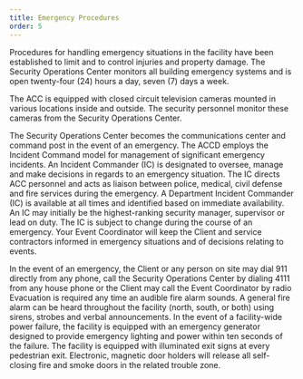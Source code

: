 ```yaml
---
title: Emergency Procedures
order: 5
---
```


Procedures for handling emergency situations in the facility have been established to limit and to control injuries and property damage. The Security Operations Center monitors all building emergency systems and is open twenty-four (24) hours a day, seven (7) days a week.

The ACC is equipped with closed circuit television cameras mounted in various locations inside and outside. The security personnel monitor these cameras from the Security Operations Center.

The Security Operations Center becomes the communications center and command post in the event of an emergency. The ACCD employs the Incident Command model for management of significant emergency incidents. An Incident Commander (IC) is designated to oversee, manage and make decisions in regards to an emergency situation. The IC directs ACC personnel and acts as liaison between police, medical, civil defense and fire services during the emergency. A Department Incident Commander (IC) is available at all times and identified based on immediate availability. An IC may initially be the highest-ranking security manager, supervisor or lead on duty. The IC is subject to change during the course of an emergency. Your Event Coordinator will keep the Client and service contractors informed in emergency situations and of decisions relating to events.

In the event of an emergency, the Client or any person on site may dial 911 directly from any phone, call the Security Operations Center by dialing 4111 from any house phone or the Client may call the Event Coordinator by radio Evacuation is required any time an audible fire alarm sounds. A general fire alarm can be heard throughout the facility (north, south, or both) using sirens, strobes and verbal announcements. In the event of a facility-wide power failure, the facility is equipped with an emergency generator designed to provide emergency lighting and power within ten seconds of the failure. The facility is equipped with illuminated exit signs at every pedestrian exit. Electronic, magnetic door holders will release all self-closing fire and smoke doors in the related trouble zone.
